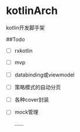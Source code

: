 # kotlinArch
kotlin开发脚手架





##Todo
- [ ] rxkotlin

- [ ] mvp

- [ ] databinding或viewmodel

- [ ] 策略模式的自动分页

- [ ] 各种cover封装

- [ ] mock管理

  ......